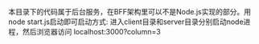  本目录下的代码属于后台服务，在BFF架构里可以不是Node.js实现的部分。用node start.js启动即可启动方式: 进入client目录和server目录分别启动node进程，然后浏览器访问 localhost:3000?column=3